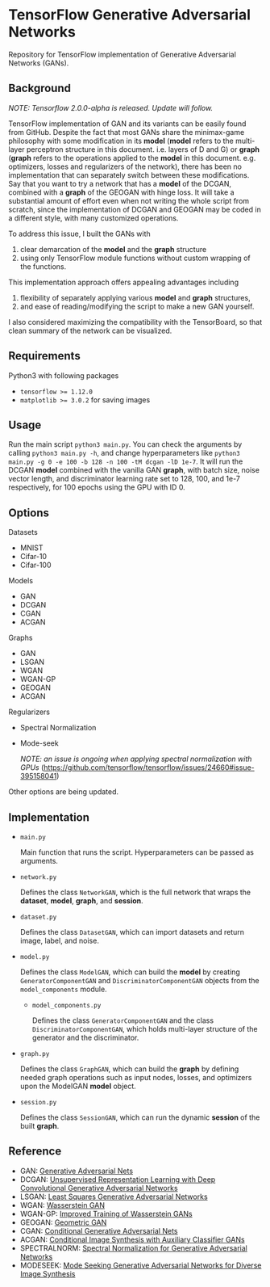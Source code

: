 # TensorFlow Generative Adversarial Networks

Repository for TensorFlow implementation of Generative Adversarial Networks (GANs).

## Background
*NOTE: Tensorflow 2.0.0-alpha is released. Update will follow.*

TensorFlow implementation of GAN and its variants can be easily found from GitHub.
Despite the fact that most GANs share the minimax-game philosophy with some modification in its **model** (**model** refers to the multi-layer perceptron structure in this document. i.e. layers of D and G) or **graph** (**graph** refers to the operations applied to the **model** in this document. e.g. optimizers, losses and regularizers of the network), there has been no implementation that can separately switch between these modifications.
Say that you want to try a network that has a **model** of the DCGAN, combined with a **graph** of the GEOGAN with hinge loss.
It will take a substantial amount of effort even when not writing the whole script from scratch, since the implementation of DCGAN and GEOGAN may be coded in a different style, with many customized operations.

To address this issue, I built the GANs with
1. clear demarcation of the **model** and the **graph** structure
2. using only TensorFlow module functions without custom wrapping of the functions.

This implementation approach offers appealing advantages including
1. flexibility of separately applying various **model** and **graph** structures,
2. and ease of reading/modifying the script to make a new GAN yourself.

I also considered maximizing the compatibility with the TensorBoard, so that clean summary of the network can be visualized.

## Requirements
Python3 with following packages
- `tensorflow >= 1.12.0`
- `matplotlib >= 3.0.2` for saving images

## Usage
Run the main script `python3 main.py`. You can check the arguments by calling `python3 main.py -h`, and change hyperparameters like `python3 main.py -g 0 -e 100 -b 128 -n 100 -tM dcgan -lD 1e-7`. It will run the DCGAN **model** combined with the vanilla GAN **graph**, with batch size, noise vector length, and discriminator learning rate set to 128, 100, and 1e-7 respectively, for 100 epochs using the GPU with ID 0.

## Options
Datasets
- MNIST
- Cifar-10
- Cifar-100

Models
- GAN
- DCGAN
- CGAN
- ACGAN
<!-- - SNGAN
- SNGAN-P -->

Graphs
- GAN
- LSGAN
- WGAN
- WGAN-GP
- GEOGAN
- ACGAN

Regularizers
- Spectral Normalization
- Mode-seek

  *NOTE: an issue is ongoing when applying spectral normalization with GPUs* (https://github.com/tensorflow/tensorflow/issues/24660#issue-395158041)

Other options are being updated.

## Implementation
- `main.py`

  Main function that runs the script. Hyperparameters can be passed as arguments.

- `network.py`

  Defines the class `NetworkGAN`, which is the full network that wraps the **dataset**, **model**, **graph**, and **session**.

- `dataset.py`

  Defines the class `DatasetGAN`, which can import datasets and return image, label, and noise.

- `model.py`

  Defines the class `ModelGAN`, which can build the **model** by creating `GeneratorComponentGAN` and `DiscriminatorComponentGAN` objects from the `model_components` module.
  - `model_components.py`

    Defines the class `GeneratorComponentGAN` and the class `DiscriminatorComponentGAN`, which holds multi-layer structure of the generator and the discriminator.

- `graph.py`

  Defines the class `GraphGAN`, which can build the **graph** by defining needed graph operations such as input nodes, losses, and optimizers upon the ModelGAN **model** object.

- `session.py`

  Defines the class `SessionGAN`, which can run the dynamic **session** of the built **graph**.

## Reference
- GAN: [Generative Adversarial Nets](http://papers.nips.cc/paper/5423-generative-adversarial-nets)
- DCGAN: [Unsupervised Representation Learning with Deep Convolutional Generative Adversarial Networks](https://arxiv.org/abs/1511.06434)
- LSGAN: [Least Squares Generative Adversarial Networks](https://arxiv.org/abs/1611.04076)
- WGAN: [Wasserstein GAN](https://arxiv.org/abs/1701.07875)
- WGAN-GP: [Improved Training of Wasserstein GANs](https://arxiv.org/abs/1704.00028)
- GEOGAN: [Geometric GAN](https://arxiv.org/abs/1705.02894)
- CGAN: [Conditional Generative Adversarial Nets](https://arxiv.org/abs/1411.1784)
- ACGAN: [Conditional Image Synthesis with Auxiliary Classifier GANs](https://arxiv.org/abs/1610.09585)
- SPECTRALNORM: [Spectral Normalization for Generative Adversarial Networks](https://arxiv.org/abs/1802.05957)
- MODESEEK: [Mode Seeking Generative Adversarial Networks for Diverse Image Synthesis](https://arxiv.org/abs/1903.05628)
